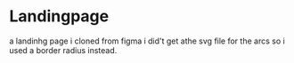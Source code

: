 # Landingpage

a landinhg page i cloned from figma 
i did't get athe svg file for the arcs so i used a border radius instead. 

